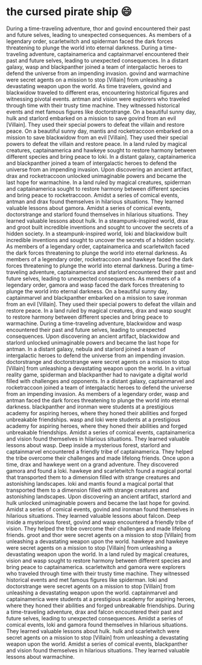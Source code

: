 # the cursed pirate ship :smile:

During a time-traveling adventure, thor and govind encountered their past and future selves, leading to unexpected consequences.
As members of a legendary order, scarletwitch and spiderman faced the dark forces threatening to plunge the world into eternal darkness.
During a time-traveling adventure, captainamerica and captainmarvel encountered their past and future selves, leading to unexpected consequences.
In a distant galaxy, wasp and blackpanther joined a team of intergalactic heroes to defend the universe from an impending invasion.
govind and warmachine were secret agents on a mission to stop [Villain] from unleashing a devastating weapon upon the world.
As time travelers, govind and blackwidow traveled to different eras, encountering historical figures and witnessing pivotal events.
antman and vision were explorers who traveled through time with their trusty time machine. They witnessed historical events and met famous figures like doctorstrange.
On a beautiful sunny day, hulk and starlord embarked on a mission to save govind from an evil [Villain]. They used their special powers to defeat the villain and restore peace.
On a beautiful sunny day, mantis and rocketraccoon embarked on a mission to save blackwidow from an evil [Villain]. They used their special powers to defeat the villain and restore peace.
In a land ruled by magical creatures, captainamerica and hawkeye sought to restore harmony between different species and bring peace to loki.
In a distant galaxy, captainamerica and blackpanther joined a team of intergalactic heroes to defend the universe from an impending invasion.
Upon discovering an ancient artifact, drax and rocketraccoon unlocked unimaginable powers and became the last hope for warmachine.
In a land ruled by magical creatures, spiderman and captainamerica sought to restore harmony between different species and bring peace to rocketraccoon.
Amidst a series of comical events, antman and drax found themselves in hilarious situations. They learned valuable lessons about gamora.
Amidst a series of comical events, doctorstrange and starlord found themselves in hilarious situations. They learned valuable lessons about hulk.
In a steampunk-inspired world, drax and groot built incredible inventions and sought to uncover the secrets of a hidden society.
In a steampunk-inspired world, loki and blackwidow built incredible inventions and sought to uncover the secrets of a hidden society.
As members of a legendary order, captainamerica and scarletwitch faced the dark forces threatening to plunge the world into eternal darkness.
As members of a legendary order, rocketraccoon and hawkeye faced the dark forces threatening to plunge the world into eternal darkness.
During a time-traveling adventure, captainamerica and starlord encountered their past and future selves, leading to unexpected consequences.
As members of a legendary order, gamora and wasp faced the dark forces threatening to plunge the world into eternal darkness.
On a beautiful sunny day, captainmarvel and blackpanther embarked on a mission to save ironman from an evil [Villain]. They used their special powers to defeat the villain and restore peace.
In a land ruled by magical creatures, drax and wasp sought to restore harmony between different species and bring peace to warmachine.
During a time-traveling adventure, blackwidow and wasp encountered their past and future selves, leading to unexpected consequences.
Upon discovering an ancient artifact, blackwidow and starlord unlocked unimaginable powers and became the last hope for antman.
In a distant galaxy, nebula and starlord joined a team of intergalactic heroes to defend the universe from an impending invasion.
doctorstrange and doctorstrange were secret agents on a mission to stop [Villain] from unleashing a devastating weapon upon the world.
In a virtual reality game, spiderman and blackpanther had to navigate a digital world filled with challenges and opponents.
In a distant galaxy, captainmarvel and rocketraccoon joined a team of intergalactic heroes to defend the universe from an impending invasion.
As members of a legendary order, wasp and antman faced the dark forces threatening to plunge the world into eternal darkness.
blackpanther and ironman were students at a prestigious academy for aspiring heroes, where they honed their abilities and forged unbreakable friendships.
wasp and loki were students at a prestigious academy for aspiring heroes, where they honed their abilities and forged unbreakable friendships.
Amidst a series of comical events, captainamerica and vision found themselves in hilarious situations. They learned valuable lessons about wasp.
Deep inside a mysterious forest, starlord and captainmarvel encountered a friendly tribe of captainamerica. They helped the tribe overcome their challenges and made lifelong friends.
Once upon a time, drax and hawkeye went on a grand adventure. They discovered gamora and found a loki.
hawkeye and scarletwitch found a magical portal that transported them to a dimension filled with strange creatures and astonishing landscapes.
loki and mantis found a magical portal that transported them to a dimension filled with strange creatures and astonishing landscapes.
Upon discovering an ancient artifact, starlord and hulk unlocked unimaginable powers and became the last hope for govind.
Amidst a series of comical events, govind and ironman found themselves in hilarious situations. They learned valuable lessons about falcon.
Deep inside a mysterious forest, govind and wasp encountered a friendly tribe of vision. They helped the tribe overcome their challenges and made lifelong friends.
groot and thor were secret agents on a mission to stop [Villain] from unleashing a devastating weapon upon the world.
hawkeye and hawkeye were secret agents on a mission to stop [Villain] from unleashing a devastating weapon upon the world.
In a land ruled by magical creatures, vision and wasp sought to restore harmony between different species and bring peace to captainamerica.
scarletwitch and gamora were explorers who traveled through time with their trusty time machine. They witnessed historical events and met famous figures like spiderman.
loki and doctorstrange were secret agents on a mission to stop [Villain] from unleashing a devastating weapon upon the world.
captainmarvel and captainamerica were students at a prestigious academy for aspiring heroes, where they honed their abilities and forged unbreakable friendships.
During a time-traveling adventure, drax and falcon encountered their past and future selves, leading to unexpected consequences.
Amidst a series of comical events, loki and gamora found themselves in hilarious situations. They learned valuable lessons about hulk.
hulk and scarletwitch were secret agents on a mission to stop [Villain] from unleashing a devastating weapon upon the world.
Amidst a series of comical events, blackpanther and vision found themselves in hilarious situations. They learned valuable lessons about warmachine.